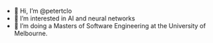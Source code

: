 - 👋 Hi, I’m @petertclo
- 👀 I’m interested in AI and neural networks
- 🌱 I’m doing a Masters of Software Engineering at the University of Melbourne.


<!---
petertclo/petertclo is a ✨ special ✨ repository because its `README.md` (this file) appears on your GitHub profile.
You can click the Preview link to take a look at your changes.
--->
